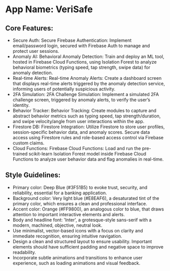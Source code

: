 # **App Name**: VeriSafe

## Core Features:

- Secure Auth: Secure Firebase Authentication: Implement email/password login, secured with Firebase Auth to manage and protect user sessions.
- Anomaly AI: Behavioral Anomaly Detection: Train and deploy an ML tool, hosted in Firebase Cloud Functions, using Isolation Forest to analyze behavioral biometrics (typing speed, tap strength, swipe data) for anomaly detection.
- Real-time Alerts: Real-time Anomaly Alerts: Create a dashboard screen that displays real-time alerts triggered by the anomaly detection service, informing users of potentially suspicious activity.
- 2FA Simulation: 2FA Challenge Simulation: Implement a simulated 2FA challenge screen, triggered by anomaly alerts, to verify the user’s identity.
- Behavior Tracker: Behavior Tracking: Create modules to capture and abstract behavior metrics such as typing speed, tap strength/duration, and swipe velocity/angle from user interactions within the app.
- Firestore DB: Firestore Integration: Utilize Firestore to store user profiles, session-specific behavior data, and anomaly scores. Secure data access using Firestore rules and role-based access control via Firebase custom claims.
- Cloud Functions: Firebase Cloud Functions: Load and run the pre-trained scikit-learn Isolation Forest model inside Firebase Cloud Functions to analyze user behavior data and flag anomalies in real-time.

## Style Guidelines:

- Primary color: Deep Blue (#3F51B5) to evoke trust, security, and reliability, essential for a banking application.
- Background color: Very light blue (#E8EAF6), a desaturated tint of the primary color, which ensures a clean and professional interface.
- Accent color: Orange (#FF9800), an analogous color to blue, that draws attention to important interactive elements and alerts.
- Body and headline font: 'Inter', a grotesque-style sans-serif with a modern, machined, objective, neutral look.
- Use minimalist, vector-based icons with a focus on clarity and immediate recognition, ensuring intuitive navigation.
- Design a clean and structured layout to ensure usability. Important elements should have sufficient padding and negative space to improve readability.
- Incorporate subtle animations and transitions to enhance user experience, such as loading animations and visual feedback.